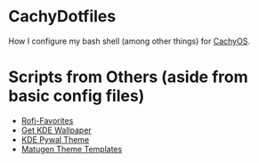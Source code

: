# CachyDotfiles

How I configure my bash shell (among other things) for [CachyOS](./prep.md).

# Scripts from Others (aside from basic config files)

- [Rofi-Favorites](https://github.com/luiscrjunior/rofi-favorites)
- [Get KDE Wallpaper](https://gist.github.com/guss77/5d4f85e0160121952432e3e611da9576)
- [KDE Pywal Theme](https://github.com/areyoufeelingitnowmrkrebs/Pywal4Plasma)
- [Matugen Theme Templates](https://github.com/InioX/matugen-themes)